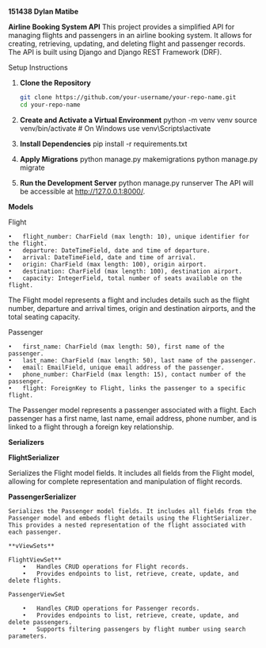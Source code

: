 **151438 Dylan Matibe**

**Airline Booking System API**
This project provides a simplified API for managing flights and passengers in an airline booking system. It allows for creating, retrieving, updating, and deleting flight and passenger records. The API is built using Django and Django REST Framework (DRF).

Setup Instructions

1. **Clone the Repository**
   ```bash
   git clone https://github.com/your-username/your-repo-name.git
   cd your-repo-name

2.	**Create and Activate a Virtual Environment**
python -m venv venv
source venv/bin/activate  # On Windows use venv\Scripts\activate

3.	**Install Dependencies**
pip install -r requirements.txt

4.	**Apply Migrations**
python manage.py makemigrations
python manage.py migrate

5.	**Run the Development Server**
python manage.py runserver
The API will be accessible at http://127.0.0.1:8000/.

**Models**

Flight

	•	flight_number: CharField (max length: 10), unique identifier for the flight.
	•	departure: DateTimeField, date and time of departure.
	•	arrival: DateTimeField, date and time of arrival.
	•	origin: CharField (max length: 100), origin airport.
	•	destination: CharField (max length: 100), destination airport.
	•	capacity: IntegerField, total number of seats available on the flight.

The Flight model represents a flight and includes details such as the flight number, departure and arrival times, origin and destination airports, and the total seating capacity.

Passenger

	•	first_name: CharField (max length: 50), first name of the passenger.
	•	last_name: CharField (max length: 50), last name of the passenger.
	•	email: EmailField, unique email address of the passenger.
	•	phone_number: CharField (max length: 15), contact number of the passenger.
	•	flight: ForeignKey to Flight, links the passenger to a specific flight.

The Passenger model represents a passenger associated with a flight. Each passenger has a first name, last name, email address, phone number, and is linked to a flight through a foreign key relationship.

**Serializers**

**FlightSerializer**

Serializes the Flight model fields. It includes all fields from the Flight model, allowing for complete representation and manipulation of flight records.

**PassengerSerializer**

```
Serializes the Passenger model fields. It includes all fields from the Passenger model and embeds flight details using the FlightSerializer. This provides a nested representation of the flight associated with each passenger.

**vViewSets**

FlightViewSet**
	•	Handles CRUD operations for Flight records.
	•	Provides endpoints to list, retrieve, create, update, and delete flights.

PassengerViewSet

	•	Handles CRUD operations for Passenger records.
	•	Provides endpoints to list, retrieve, create, update, and delete passengers.
	•	Supports filtering passengers by flight number using search parameters.